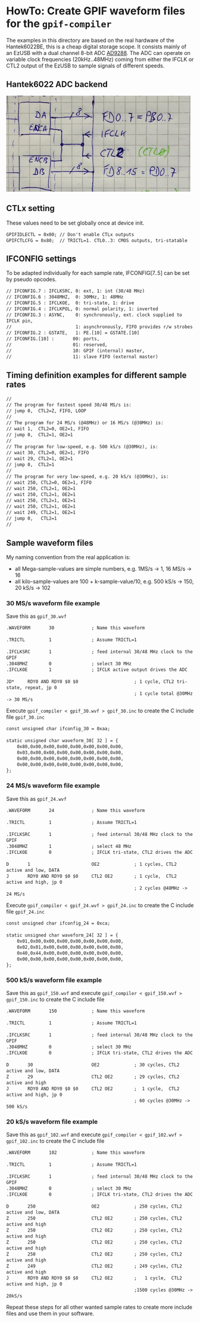 # HowTo: Create GPIF waveform files for the `gpif-compiler`

The examples in this directory are based on the real hardware of the Hantek6022BE, this is a cheap digital storage scope.
It consists mainly of an EzUSB with a dual channel 8-bit ADC [AD9288](https://www.analog.com/media/en/technical-documentation/data-sheets/AD9288.pdf).
The ADC can operate on variable clock frequencies (20kHz..48MHz) coming from either the IFCLK or CTL2 output of the EzUSB to sample signals of different speeds.

## Hantek6022 ADC backend

![ADC coupling](FX2_ADC.png)


## CTLx setting
These values need to be set globally once at device init.

	GPIFIDLECTL = 0x00; // Don't enable CTLx outputs
	GPIFCTLCFG = 0x80;  // TRICTL=1. CTL0..3: CMOS outputs, tri-statable


## IFCONFIG settings
To be adapted individually for each sample rate, IFCONFIG[7..5] can be set by pseudo opcodes.

	// IFCONFIG.7 : IFCLKSRC, 0: ext, 1: int (30/48 MHz)
	// IFCONFIG.6 : 3048MHZ,  0: 30MHz, 1: 48MHz
	// IFCONFIG.5 : IFCLKOE,  0: tri-state, 1: drive
	// IFCONFIG.4 : IFCLKPOL, 0: normal polarity, 1: inverted
	// IFCONFIG.3 : ASYNC,    0: synchronously, ext. clock supplied to IFCLK pin,
	//                        1: asynchronously, FIFO provides r/w strobes 
	// IFCONFIG.2 : GSTATE,   1: PE.[10] = GSTATE.[10]
	// IFCONFIG.[10] :       00: ports,
	//                       01: reserved,
	//                       10: GPIF (internal) master,
	//                       11: slave FIFO (external master)


## Timing definition examples for different sample rates

	//
	// The program for fastest speed 30/48 MS/s is:
	// jump 0,  CTL2=Z, FIFO, LOOP
	//
	// The program for 24 MS/s (@48MHz) or 16 MS/s (@30MHz) is:
	// wait 1,  CTL2=0, OE2=1, FIFO
	// jump 0,  CTL2=1, OE2=1
	//
	// The program for low-speed, e.g. 500 kS/s (@30MHz), is:
	// wait 30, CTL2=0, OE2=1, FIFO
	// wait 29, CTL2=1, OE2=1
	// jump 0,  CTL2=1
	//
	// The program for very low-speed, e.g. 20 kS/s (@30MHz), is:
	// wait 250, CTL2=0, OE2=1, FIFO
	// wait 250, CTL2=1, OE2=1
	// wait 250, CTL2=1, OE2=1
	// wait 250, CTL2=1, OE2=1
	// wait 250, CTL2=1, OE2=1
	// wait 249, CTL2=1, OE2=1
	// jump 0,   CTL2=1
	//


## Sample waveform files

My naming convention from the real application is: 
- all Mega-sample-values are simple numbers, e.g. 1MS/s -> 1, 16 MS/s -> 16
- all kilo-sample-values are 100 + k-sample-value/10, e.g. 500 kS/s -> 150, 20 kS/s -> 102

### 30 MS/s waveform file example
Save this as `gpif_30.wvf`

	.WAVEFORM       30              ; Name this waveform

	.TRICTL         1               ; Assume TRICTL=1

	.IFCLKSRC       1               ; feed internal 30/48 MHz clock to the GPIF
	.3048MHZ        0               ; select 30 MHz
	.IFCLKOE        1               ; IFCLK active output drives the ADC

	JD*     RDY0 AND RDY0 $0 $0                     ; 1 cycle, CTL2 tri-state, repeat, jp 0
	                                                ; 1 cycle total @30MHz -> 30 MS/s

Execute `gpif_compiler < gpif_30.wvf > gpif_30.inc` to create the C include file `gpif_30.inc`

	const unsigned char ifconfig_30 = 0xaa;

	static unsigned char waveform_30[ 32 ] = {
		0x80,0x00,0x00,0x00,0x00,0x00,0x00,0x00,
		0x03,0x00,0x00,0x00,0x00,0x00,0x00,0x00,
		0x00,0x00,0x00,0x00,0x00,0x00,0x00,0x00,
		0x00,0x00,0x00,0x00,0x00,0x00,0x00,0x00,
	};



### 24 MS/s waveform file example
Save this as `gpif_24.wvf`

	.WAVEFORM       24              ; Name this waveform

	.TRICTL         1               ; Assume TRICTL=1

	.IFCLKSRC       1               ; feed internal 30/48 MHz clock to the GPIF
	.3048MHZ        1               ; select 48 MHz
	.IFCLKOE        0               ; IFCLK tri-state, CTL2 drives the ADC

	D       1                       OE2             ; 1 cycles, CTL2 active and low, DATA
	J       RDY0 AND RDY0 $0 $0     CTL2 OE2        ; 1 cycle,  CTL2 active and high, jp 0
	                                                ; 2 cycles @48MHz -> 24 MS/s

Execute `gpif_compiler < gpif_24.wvf > gpif_24.inc` to create the C include file `gpif_24.inc`

	const unsigned char ifconfig_24 = 0xca;

	static unsigned char waveform_24[ 32 ] = {
		0x01,0x00,0x00,0x00,0x00,0x00,0x00,0x00,
		0x02,0x01,0x00,0x00,0x00,0x00,0x00,0x00,
		0x40,0x44,0x00,0x00,0x00,0x00,0x00,0x00,
		0x00,0x00,0x00,0x00,0x00,0x00,0x00,0x00,
	};



### 500 kS/s waveform file example
Save this as `gpif_150.wvf` and execute `gpif_compiler < gpif_150.wvf > gpif_150.inc` to create the C include file

	.WAVEFORM       150             ; Name this waveform

	.TRICTL         1               ; Assume TRICTL=1

	.IFCLKSRC       1               ; feed internal 30/48 MHz clock to the GPIF
	.3048MHZ        0               ; select 30 MHz
	.IFCLKOE        0               ; IFCLK tri-state, CTL2 drives the ADC

	D       30                      OE2             ; 30 cycles, CTL2 active and low, DATA
	Z       29                      CTL2 OE2        ; 29 cycles, CTL2 active and high
	J       RDY0 AND RDY0 $0 $0     CTL2 OE2        ;  1 cycle,  CTL2 active and high, jp 0
	                                                ; 60 cycles @30MHz -> 500 kS/s


### 20 kS/s waveform file example
Save this as `gpif_102.wvf` and execute `gpif_compiler < gpif_102.wvf > gpif_102.inc` to create the C include file

	.WAVEFORM       102             ; Name this waveform

	.TRICTL         1               ; Assume TRICTL=1

	.IFCLKSRC       1               ; feed internal 30/48 MHz clock to the GPIF
	.3048MHZ        0               ; select 30 MHz
	.IFCLKOE        0               ; IFCLK tri-state, CTL2 drives the ADC

	D       250                     OE2             ; 250 cycles, CTL2 active and low, DATA
	Z       250                     CTL2 OE2        ; 250 cycles, CTL2 active and high
	Z       250                     CTL2 OE2        ; 250 cycles, CTL2 active and high
	Z       250                     CTL2 OE2        ; 250 cycles, CTL2 active and high
	Z       250                     CTL2 OE2        ; 250 cycles, CTL2 active and high
	Z       249                     CTL2 OE2        ; 249 cycles, CTL2 active and high
	J       RDY0 AND RDY0 $0 $0     CTL2 OE2        ;   1 cycle,  CTL2 active and high, jp 0
	                                                ;1500 cycles @30MHz -> 20kS/s

Repeat these steps for all other wanted sample rates to create more include files and use them in your software.

